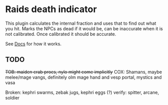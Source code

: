 # Raids death indicator
This plugin calculates the internal fraction and uses that to find out what you hit. Marks the NPCs as dead
if it would be, can be inaccurate when it is not calibrated. Once calibrated it should be accurate.

See [Docs](./docs.md) for how it works.

TODO 
--
~~TOB: maiden crab procs, nylo might come implicitly~~
COX: Shamans, maybe melee/mage vangs, definitely olm mage hand and vesp portal, mystics and vasa

Broken: kephri swarms, zebak jugs, kephri eggs (?)
verify: spitter, arcane, soldier